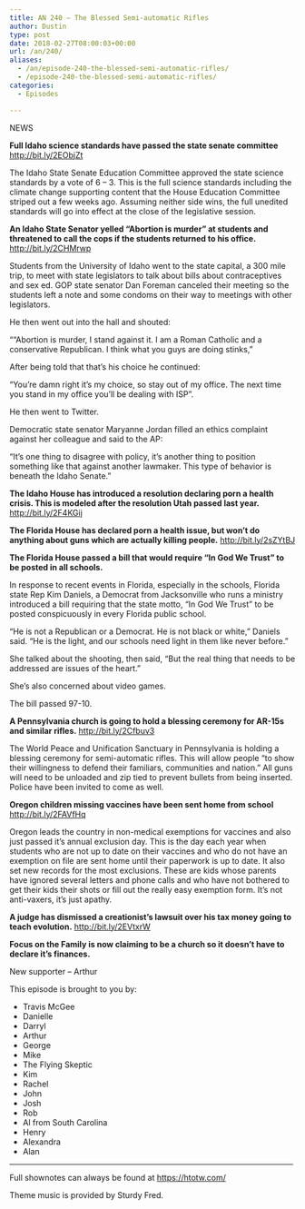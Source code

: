 ```yaml
---
title: AN 240 – The Blessed Semi-automatic Rifles
author: Dustin
type: post
date: 2018-02-27T08:00:03+00:00
url: /an/240/
aliases:
  - /an/episode-240-the-blessed-semi-automatic-rifles/
  - /episode-240-the-blessed-semi-automatic-rifles/
categories:
  - Episodes

---
```

<div id="buzzsprout-player-10552869"></div><script src="https://www.buzzsprout.com/1983601/10552869-episode-240-the-blessed-semi-automatic-rifles.js?container_id=buzzsprout-player-10552869&player=small" type="text/javascript" charset="utf-8"></script>

<!--more-->

NEWS

**Full Idaho science standards have passed the state senate committee** <a href="http://bit.ly/2EObjZt" target="_blank" rel="noopener">http://bit.ly/2EObjZt</a>

The Idaho State Senate Education Committee approved the state science standards by a vote of 6 &#8211; 3. This is the full science standards including the climate change supporting content that the House Education Committee striped out a few weeks ago. Assuming neither side wins, the full unedited standards will go into effect at the close of the legislative session.

**An Idaho State Senator yelled &#8220;Abortion is murder&#8221; at students and threatened to call the cops if the students returned to his office.** <a href="http://bit.ly/2CHMrwp" target="_blank" rel="noopener">http://bit.ly/2CHMrwp</a>

Students from the University of Idaho went to the state capital, a 300 mile trip, to meet with state legislators to talk about bills about contraceptives and sex ed. GOP state senator Dan Foreman canceled their meeting so the students left a note and some condoms on their way to meetings with other legislators.

He then went out into the hall and shouted:

““Abortion is murder, I stand against it. I am a Roman Catholic and a conservative Republican. I think what you guys are doing stinks,”

After being told that that’s his choice he continued:

“You’re damn right it’s my choice, so stay out of my office. The next time you stand in my office you’ll be dealing with ISP”.

He then went to Twitter.

Democratic state senator Maryanne Jordan filled an ethics complaint against her colleague and said to the AP:

“It’s one thing to disagree with policy, it’s another thing to position something like that against another lawmaker. This type of behavior is beneath the Idaho Senate.”

**The Idaho House has introduced a resolution declaring porn a health crisis. This is modeled after the resolution Utah passed last year.** <a href="http://bit.ly/2F4KGij" target="_blank" rel="noopener">http://bit.ly/2F4KGij</a>

**The Florida House has declared porn a health issue, but won&#8217;t do anything about guns which are actually killing people.** <a href="http://bit.ly/2sZYtBJ" target="_blank" rel="noopener">http://bit.ly/2sZYtBJ</a>

**The Florida House passed a bill that would require &#8220;In God We Trust&#8221; to be posted in all schools.**

In response to recent events in Florida, especially in the schools, Florida state Rep Kim Daniels, a Democrat from Jacksonville who runs a ministry introduced a bill requiring that the state motto, “In God We Trust” to be posted conspicuously in every Florida public school.

&#8220;He is not a Republican or a Democrat. He is not black or white,&#8221; Daniels said. &#8220;He is the light, and our schools need light in them like never before.&#8221;

She talked about the shooting, then said, &#8220;But the real thing that needs to be addressed are issues of the heart.&#8221;

She’s also concerned about video games.

The bill passed 97-10.

**A Pennsylvania church is going to hold a blessing ceremony for AR-15s and similar rifles.** <a href="http://bit.ly/2Cfbuv3" target="_blank" rel="noopener">http://bit.ly/2Cfbuv3</a>

The World Peace and Unification Sanctuary in Pennsylvania is holding a blessing ceremony for semi-automatic rifles. This will allow people &#8220;to show their willingness to defend their familiars, communities and nation.” All guns will need to be unloaded and zip tied to prevent bullets from being inserted. Police have been invited to come as well.

**Oregon children missing vaccines have been sent home from school** <a href="http://bit.ly/2FAVfHq" target="_blank" rel="noopener">http://bit.ly/2FAVfHq</a>

Oregon leads the country in non-medical exemptions for vaccines and also just passed it’s annual exclusion day. This is the day each year when students who are not up to date on their vaccines and who do not have an exemption on file are sent home until their paperwork is up to date. It also set new records for the most exclusions. These are kids whose parents have ignored several letters and phone calls and who have not bothered to get their kids their shots or fill out the really easy exemption form. It’s not anti-vaxers, it’s just apathy.

**A judge has dismissed a creationist&#8217;s lawsuit over his tax money going to teach evolution.** <a href="http://bit.ly/2EVtxrW" target="_blank" rel="noopener">http://bit.ly/2EVtxrW</a>

**Focus on the Family is now claiming to be a church so it doesn&#8217;t have to declare it&#8217;s finances.**

New supporter &#8211; Arthur

This episode is brought to you by:

* Travis McGee  
* Danielle  
* Darryl  
* Arthur  
* George  
* Mike  
* The Flying Skeptic  
* Kim  
* Rachel  
* John  
* Josh  
* Rob  
* Al from South Carolina  
* Henry  
* Alexandra  
* Alan

<hr width="500" />

Full shownotes can always be found at <https://htotw.com/>  

Theme music is provided by Sturdy Fred.